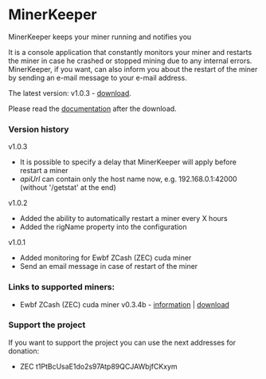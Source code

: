 # MinerKeeper
MinerKeeper keeps your miner running and notifies you

It is a console application that constantly monitors your miner and restarts the miner in case he crashed or stopped mining due to any internal errors.
MinerKeeper, if you want, can also inform you about the restart of the miner by sending an e-mail message to your e-mail address.

The latest version: v1.0.3 - [download](https://github.com/anmalkov/minerkeeper/releases/download/v1.0.3/MinerKeeper.1.0.3.zip).

Please read the [documentation](https://github.com/anmalkov/minerkeeper/blob/master/help.md) after the download.

### Version history

v1.0.3
* It is possible to specify a delay that MinerKeeper will apply before restart a miner
* *apiUrl* can contain only the host name now, e.g. 192.168.0.1:42000 (without '/getstat' at the end)

v1.0.2
* Added the ability to automatically restart a miner every X hours
* Added the rigName property into the configuration

v1.0.1
* Added monitoring for Ewbf ZCash (ZEC) cuda miner
* Send an email message in case of restart of the miner

### Links to supported miners:

* Ewbf ZCash (ZEC) cuda miner v0.3.4b - [information](https://github.com/nanopool/ewbf-miner) | [download](https://github.com/nanopool/ewbf-miner/releases/download/v0.3.4b/Zec.miner.0.3.4b.zip)

### Support the project

If you want to support the project you can use the next addresses for donation:
* ZEC t1PtBcUsaE1do2s97Atp89QCJAWbjfCKxym
